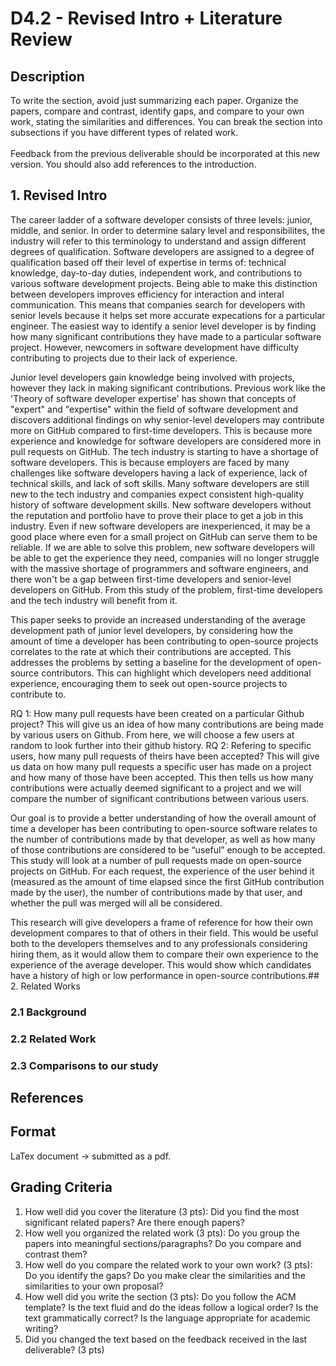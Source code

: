 # D4.2 - Revised Intro + Literature Review
## Description
To write the section, avoid just summarizing each paper. Organize the papers, compare and 
contrast, identify gaps, and compare to your own work, stating the similarities and differences. 
You can break the section into subsections if you have different types of related work.
</br>
</br>Feedback from the previous deliverable should be incorporated at this new version. You should 
also add references to the introduction.

## 1. Revised Intro
The career ladder of a software developer consists of three levels: junior, middle, and senior. In order to determine salary level and responsibilites, the industry will refer to this terminology to understand and assign different degrees of qualification. Software developers are assigned to a degree of qualification based off their level of expertise in terms of: technical knowledge, day-to-day duties, independent work, and contributions to various software development projects. Being able to make this distinction between developers improves efficiency for interaction and interal communication. This means that companies search for developers with senior levels because it helps set more accurate expecations for a particular engineer. The easiest way to identify a senior level developer is by finding how many significant contributions they have made to a particular software project. However, newcomers in software development have difficulty contributing to projects due to their lack of experience.

Junior level developers gain knowledge being involved with projects, however they lack in making significant contributions. Previous work like the 'Theory of software developer expertise' has shown that concepts of "expert" and "expertise" within the field of software development and discovers additional findings on why senior-level developers may contribute more on GitHub compared to first-time developers. This is because more experience and knowledge for software developers are considered more in pull requests on GitHub. The tech industry is starting to have a shortage of software developers. This is because employers are faced by many challenges like software developers having a lack of experience, lack of technical skills, and lack of soft skills. Many software developers are still new to the tech industry and companies expect consistent high-quality history of software development skills. New software developers without the reputation and portfolio have to prove their place to get a job in this industry. Even if new software developers are inexperienced, it may be a good place where even for a small project on GitHub can serve them to be reliable. If we are able to solve this problem, new software developers will be able to get the experience they need, companies will no longer struggle with the massive shortage of programmers and software engineers, and there won't be a gap between first-time developers and senior-level developers on GitHub. From this study of the problem, first-time developers and the tech industry will benefit from it.

This paper seeks to provide an increased understanding of the average development path of junior level developers, by considering how the amount of time a developer has been contributing to open-source projects correlates to the rate at which their contributions are accepted. This addresses the problems by setting a baseline for the development of open-source contributors. This can highlight which developers need additional experience, encouraging them to seek out open-source projects to contribute to.


RQ 1: How many pull requests have been created on a particular Github project?
This will give us an idea of how many contributions are being made by various users on Github. From here, we will choose a few users at random to look further into their github history.
RQ 2: Refering to specific users, how many pull requests of theirs have been accepted?
This will give us data on how many pull requests a specific user has made on a project and how many of those have been accepted. This then tells us how many contributions were actually deemed significant to a project and we will compare the number of significant contributions between various users.

Our goal is to provide a better understanding of how the overall amount of time a developer has been contributing to open-source software relates to the number of contributions made by that developer, as well as how many of those contributions are considered to be “useful” enough to be accepted. This study will look at a number of pull requests made on open-source projects on GitHub. For each request, the experience of the user behind it (measured as the amount of time elapsed since the first GitHub contribution made by the user), the number of contributions made by that user, and whether the pull was merged will all be considered.

This research will give developers a frame of reference for how their own development compares to that of others in their field. This would be useful both to the developers themselves and to any professionals considering hiring them, as it would allow them to compare their own experience to the experience of the average developer. This would show which candidates have a history of high or low performance in open-source contributions.## 2. Related Works
### 2.1 Background

### 2.2 Related Work

### 2.3 Comparisons to our study

## References 

## Format
LaTex document -> submitted as a pdf.
## Grading Criteria
1. How well did you cover the literature (3 pts): Did you find the most significant related papers? 
Are there enough papers? 
2. How well you organized the related work (3 pts): Do you group the papers into meaningful 
sections/paragraphs? Do you compare and contrast them?
3. How well do you compare the related work to your own work? (3 pts): Do you 
identify the gaps? Do you make clear the similarities and the similarities to your own proposal?
4. How well did you write the section (3 pts): Do you follow the ACM template? Is the text 
fluid and do the ideas follow a logical order? Is the text grammatically correct? Is the language appropriate for 
academic writing?
5. Did you changed the text based on the feedback received in the last 
deliverable? (3 pts)
